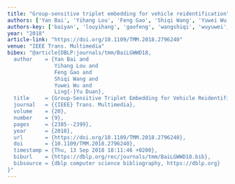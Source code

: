 ```yaml
---
title: "Group-sensitive triplet embedding for vehicle reidentification"
authors: ['Yan Bai', 'Yihang Lou', 'Feng Gao', 'Shiqi Wang', 'Yuwei Wu', 'Ling-Yu Duan']
authors-key: ['baiyan', 'louyihang', 'gaofeng', 'wangshiqi', 'wuyuwei', 'duanlingyu']
year: "2018"
article-link: "https://doi.org/10.1109/TMM.2018.2796240"
venue: "IEEE Trans. Multimedia"
bibex: "@article{DBLP:journals/tmm/BaiLGWWD18,
  author    = {Yan Bai and
               Yihang Lou and
               Feng Gao and
               Shiqi Wang and
               Yuwei Wu and
               Ling{-}Yu Duan},
  title     = {Group-Sensitive Triplet Embedding for Vehicle Reidentification},
  journal   = {{IEEE} Trans. Multimedia},
  volume    = {20},
  number    = {9},
  pages     = {2385--2399},
  year      = {2018},
  url       = {https://doi.org/10.1109/TMM.2018.2796240},
  doi       = {10.1109/TMM.2018.2796240},
  timestamp = {Thu, 13 Sep 2018 18:11:46 +0200},
  biburl    = {https://dblp.org/rec/journals/tmm/BaiLGWWD18.bib},
  bibsource = {dblp computer science bibliography, https://dblp.org}
}"
---
```

